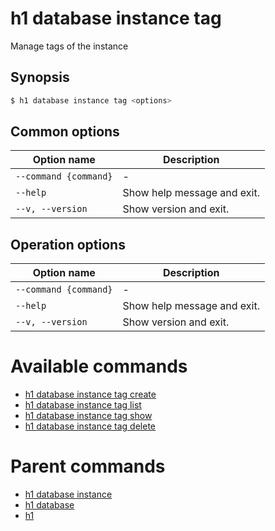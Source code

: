 
# h1 database instance tag

Manage tags of the instance

## Synopsis

```bash
$ h1 database instance tag <options>
```

## Common options

| Option name               | Description                 |
| ------------------------- | --------------------------- |
| ```--command {command}``` | -                           |
| ```--help```              | Show help message and exit. |
| ```--v, --version```      | Show version and exit.      |

## Operation options

| Option name               | Description                 |
| ------------------------- | --------------------------- |
| ```--command {command}``` | -                           |
| ```--help```              | Show help message and exit. |
| ```--v, --version```      | Show version and exit.      |

# Available commands

* [h1 database instance tag create](./create/README.md)
* [h1 database instance tag list](./list/README.md)
* [h1 database instance tag show](./show/README.md)
* [h1 database instance tag delete](./delete/README.md)

# Parent commands

* [h1 database instance](./../README.md)
* [h1 database](./../../README.md)
* [h1](./../../../README.md)
